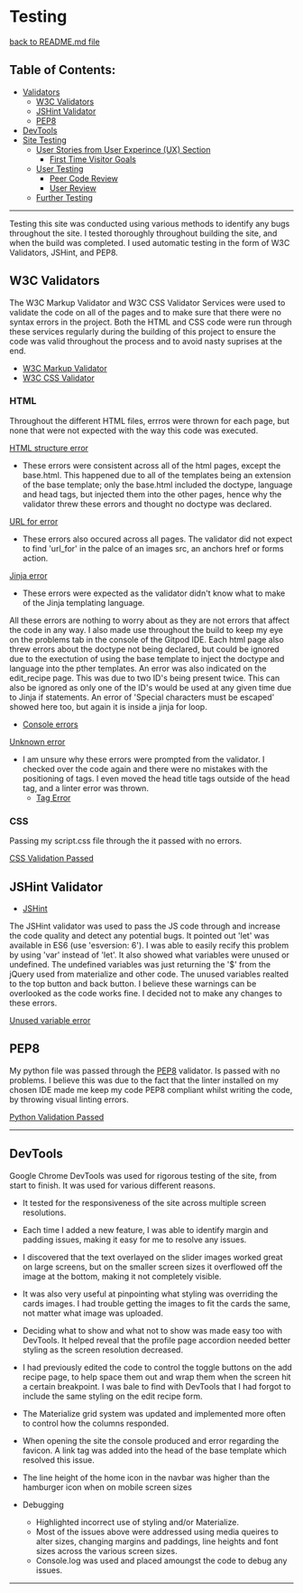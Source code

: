 # Testing
[back to README.md file](https://github.com/Gregory4321/ciao-down/blob/master/README.md)

## Table of Contents:
* [Validators](#validators)
    * [W3C Validators](#w3c-validators)
    * [JSHint Validator](#jshint-validator)
    * [PEP8](#pep8)
* [DevTools](#devtools)
* [Site Testing](#site-testing)
    * [User Stories from User Experince (UX) Section](#user-stories-from-user-experience-(ux)-section)
        * [First Time Visitor Goals](#first-time-visitor-goals)
    * [User Testing](#user-testing)
        * [Peer Code Review](peer-code-review)
        * [User Review](user-review)
    * [Further Testing](#further-testing)

***

Testing this site was conducted using various methods to identify any bugs throughout the site. I tested thoroughly throughout building the site, and when the build was completed. I used automatic testing in the form of W3C Validators, JSHint, and PEP8.

## W3C Validators

The W3C Markup Validator and W3C CSS Validator Services were used to validate the code on all of the pages and to make sure that there were no syntax errors in the project. Both the HTML and CSS code were run through these services regularly during the building of this project to ensure the code was valid throughout the process and to avoid nasty suprises at the end.

* [W3C Markup Validator](https://validator.w3.org/)
* [W3C CSS Validator](https://jigsaw.w3.org/css-validator/)

### HTML

Throughout the different HTML files, errros were thrown for each page, but none that were not expected with the way this code was executed.

[HTML structure error](https://github.com/Gregory4321/ciao-down/blob/master/static/readme_images/testing_images/html-error.png)
* These errors were consistent across all of the html pages, except the base.html. This happened due to all of the templates being an extension of the base template; only the base.html included the doctype, language and head tags, but injected them into the other pages, hence why the validator threw these errors and thought no doctype was declared.

[URL for error](https://github.com/Gregory4321/ciao-down/blob/master/static/readme_images/testing_images/url-for-errors.png)
* These errors also occured across all pages. The validator did not expect to find 'url_for' in the palce of an images src, an anchors href or forms action.

[Jinja error](https://github.com/Gregory4321/ciao-down/blob/master/static/readme_images/testing_images/jinja-erros.png)
* These errors were expected as the validator didn't know what to make of the Jinja templating language.

All these errors are nothing to worry about as they are not errors that affect the code in any way.
I also made use throughout the build to keep my eye on the problems tab in the console of the Gitpod IDE. Each html page also threw errors about the doctype not being declared, but could be ignored due to the exectution of using the base template to inject the doctype and language into the pther templates. An error was also indicated on the edit_recipe page. This was due to two ID's being present twice. This can also be ignored as only one of the ID's would be used at any given time due to Jinja if statements. An error of 'Special characters must be escaped' showed here too, but again it is inside a jinja for loop.
* [Console errors](https://github.com/Gregory4321/ciao-down/blob/master/static/readme_images/testing_images/console-errors.png)


[Unknown error](https://github.com/Gregory4321/ciao-down/blob/master/static/readme_images/testing_images/unknown-error.png)
* I am unsure why these errors were prompted from the validator. I checked over the code again and there were no mistakes with the positioning of tags. I even moved the head title tags outside of the head tag, and a linter error was thrown.
    * [Tag Error](https://github.com/Gregory4321/ciao-down/blob/master/static/readme_images/testing_images/tag-errors.png)

### CSS

Passing my script.css file through the it passed with no errors.

[CSS Validation Passed](https://github.com/Gregory4321/ciao-down/blob/master/static/readme_images/testing_images/css-validation.png)

## JSHint Validator

* [JSHint](https://jshint.com/)

The JSHint validator was used to pass the JS code through and increase the code quality and detect any potential bugs. It pointed out 'let' was available in ES6 (use 'esversion: 6'). I was able to easily recify this problem by using 'var' instead of 'let'.
It also showed what variables were unused or undefined. The undefined variables was just returning the '$' from the jQuery used from materialize and other code. The unused variables realted to the top button and back button. I believe these warnings can be overlooked as the code works fine. I decided not to make any changes to these errors.

[Unused variable error](https://github.com/Gregory4321/ciao-down/blob/master/static/readme_images/testing_images/vars-unused.png)

## PEP8

My python file was passed through the [PEP8](http://pep8online.com/) validator. Is passed with no problems. I believe this was due to the fact that the linter installed on my chosen IDE made me keep my code PEP8 compliant whilst writing the code, by throwing visual linting errors.

[Python Validation Passed](https://github.com/Gregory4321/ciao-down/blob/master/static/readme_images/testing_images/python-validation.png)

***

## DevTools

Google Chrome DevTools was used for rigorous testing of the site, from start to finish. It was used for various different reasons. 

* It tested for the responsiveness of the site across multiple screen resolutions.
* Each time I added a new feature, I was able to identify margin and padding issues, making it easy for me to resolve any issues.
* I discovered that the text overlayed on the slider images worked great on large screens, but on the smaller screen sizes it overflowed off the image at the bottom, making it not completely visible.
* It was also very useful at pinpointing what styling was overriding the cards images. I had trouble getting the images to fit the cards the same, not matter what image was uploaded.
* Deciding what to show and what not to show was made easy too with DevTools. It helped reveal that the profile page accordion needed better styling as the screen resolution decreased.
* I had previously edited the code to control the toggle buttons on the add recipe page, to help space them out and wrap them when the screen hit a certain breakpoint. I was bale to find with DevTools that I had forgot to include the same styling on the edit recipe form.
* The Materialize grid system was updated and implemented more often to control how the columns responded.
* When opening the site the console produced and error regarding the favicon. A link tag was added into the head of the base template which resolved this issue.
* The line height of the home icon in the navbar was higher than the hamburger icon when on mobile screen sizes
    
* Debugging
    * Highlighted incorrect use of styling and/or Materialize.
    * Most of the issues above were addressed using media queires to alter sizes, changing margins and paddings, line heights and font sizes across the various screen sizes.
    * Console.log was used and placed amoungst the code to debug any issues.

***
